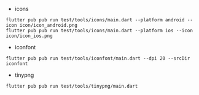 * icons

```shell
flutter pub pub run test/tools/icons/main.dart --platform android --icon icon/icon_android.png
flutter pub pub run test/tools/icons/main.dart --platform ios --icon icon/icon_ios.png
```

* iconfont

```shell
flutter pub pub run test/tools/iconfont/main.dart --dpi 20 --srcDir iconfont
```

* tinypng

```shell
flutter pub pub run test/tools/tinypng/main.dart
```